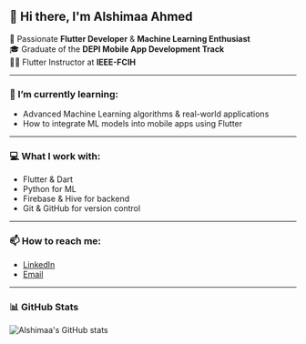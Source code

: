 ## 👋 Hi there, I'm Alshimaa Ahmed

🚀 Passionate **Flutter Developer** & **Machine Learning Enthusiast**  
🎓 Graduate of the **DEPI Mobile App Development Track**  
👩‍🏫 Flutter Instructor at **IEEE-FCIH**

---

### 🌱 I’m currently learning:
- Advanced Machine Learning algorithms & real-world applications
- How to integrate ML models into mobile apps using Flutter

---

### 💻 What I work with:
- Flutter & Dart  
- Python for ML  
- Firebase & Hive for backend  
- Git & GitHub for version control  

---

### 📫 How to reach me:
- [LinkedIn](https://www.linkedin.com/in/alshimaa-ahmed-702036281/)  
- [Email](mailto:alshimaa185@gmail.com)

---

### 📊 GitHub Stats

![Alshimaa's GitHub stats](https://github-readme-stats.vercel.app/api?username=AlshimaaAhmed&show_icons=true&theme=radical)
